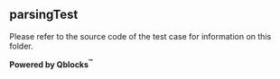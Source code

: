 ## parsingTest

Please refer to the source code of the test case for information on this folder.

**Powered by Qblocks<sup>&trade;</sup>**

